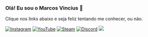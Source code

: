 ### Olá! Eu sou o Marcos Vincius 👋

Clique nos links abaixo e seja feliz tentando me conhecer, ou não.

[![Instagram](https://img.shields.io/badge/Instagram-E4405F?style=for-the-badge&logo=instagram&logoColor=white)](https://www.instagram.com/marcos_otavi.out/) [![YouTube](https://img.shields.io/badge/YouTube-FF0000?style=for-the-badge&logo=youtube&logoColor=white)](https://www.youtube.com/channel/UCETrhFWytqeTDrKihhLmqbw) [![Steam](https://img.shields.io/badge/Steam-000000?style=for-the-badge&logo=steam&logoColor=white)](https://steamcommunity.com/id/marcos10010mais1000/) [![Discord](https://img.shields.io/badge/Discord-7289DA?style=for-the-badge&logo=discord&logoColor=white)](https://discord.gg/znKM8rJjXZ) [![](https://img.shields.io/badge/Twitch-9146FF?style=for-the-badge&logo=twitch&logoColor=white)](https://www.twitch.tv/marcos10010)

